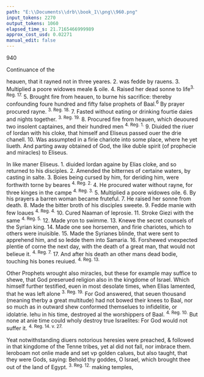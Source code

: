 ```yaml
---
path: "E:\\Documents\\drb\\book_1\\png\\960.png"
input_tokens: 2270
output_tokens: 1060
elapsed_time_s: 21.7165466999989
approx_cost_usd: 0.02271
manual_edit: false
---
```

940

Continuance of the

heauen, that it rayned not in three yeares. 2. was fedde by rauens. 3. Multiplied a poore widowes meale & oile. 4. Raised her dead sonne to life<sup>3. Reg. 17.</sup> 5. Brought fire from heauen, to burne his sacrifice: thereby confounding foure hundred and fifty false prophets of Baal.<sup>6</sup> By prayer procured rayne. <sup>3. Reg. 18.</sup> 7. Fasted without eating or drinking fourtie daies and nights together. <sup>3. Reg. 19.</sup> 8. Procured fire from heauen, which deuoured two insolent captaines, and their hundred men <sup>4. Reg. 1.</sup> 9. Diuided the riuer of Iordan with his cloke, that himself and Eliseus passed ouer the drie chanell. 10. Was assumpted in a firie chariote into some place, where he yet liueth. And parting away obtained of God, the like duble spirit (of prophecie and miracles) to Eliseus.

[^1]: Eliseus his miracles.

In like maner Eliseus. 1. diuided Iordan againe by Elias cloke, and so returned to his disciples. 2. Amended the bitternes of certaine waters, by casting in salte. 3. Boies being cursed by him, for deriding him, were forthwith torne by beares <sup>4. Reg. 2.</sup> 4. He procured water without rayne, for three kinges in the campe <sup>4. Reg. 3.</sup> 5. Multiplied a poore widowes oile. 6. By his prayers a barren woman became fruteful. 7. He raised her sonne from death. 8. Made the bitter broth of his disciples sweete. 9. Fedde manie with few loaues <sup>4. Reg. 4.</sup> 10. Cured Naaman of leprosie. 11. Stroke Giezi with the same <sup>4. Reg. 5.</sup> 12. Made yron to swimme. 13. Knewe the secret counsels of the Syrian king. 14. Made one see horsemen, and firie chariotes, which to others were inuisible. 15. Made the Syrianes blinde, that were sent to apprehend him, and so ledde them into Samaria. 16. Forshewed vnexpected plentie of corne the next day, with the death of a great man, that would not belieue it. <sup>4. Reg. 7.</sup> 17. And after his death an other mans dead bodie, touching his bones reuiued. <sup>4. Reg. 13.</sup>

Other Prophets wrought also miracles, but these for example may suffice to shewe, that God preserued religion also in the kingdome of Israel. Which himself further testified, euen in most desolate times, when Elias lamented, that he was left alone <sup>3. Reg. 19.</sup> For God answered, that seuen thousand (meaning therby a great multitude) had not bowed their knees to Baal, nor so much as in outward shew conformed themselues to infidelitie, or idolatrie. Iehu in his time, destroyed al the worshippers of Baal. <sup>4. Reg. 10.</sup> But none at anie time could wholy destroy true Israelites: For God would not suffer it. <sup>4. Reg. 14. v. 27.</sup>

[^2]: Religion not wholly destroyed in the kingdom of Israel.

Yeat notwithstanding diuers notorious heresies were preached, & followed in that kingdome of the Tenne tribes, yet al did not fall, nor imbrace them. Ieroboam not onlie made and set vp golden calues, but also taught, that they were Gods, saying: Behold thy goddes, O Israel, which brought thee out of the land of Egypt. <sup>3. Reg. 12.</sup> making temples,

[^3]: Heresies in the kingdom of Israel.

[^4]: Ieroboamites